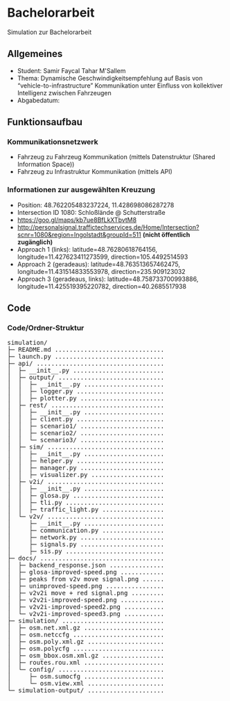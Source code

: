 # Bachelorarbeit

Simulation zur Bachelorarbeit

## Allgemeines

- Student: Samir Faycal Tahar M'Sallem
- Thema: Dynamische Geschwindigkeitsempfehlung auf Basis von “vehicle-to-infrastructure” Kommunikation unter Einfluss von kollektiver Intelligenz zwischen Fahrzeugen 
- Abgabedatum: 


## Funktionsaufbau

### Kommunikationsnetzwerk 

- Fahrzeug zu Fahrzeug Kommunikation (mittels Datenstruktur (Shared Information Space))
- Fahrzeug zu Infrastruktur Kommunikation (mittels API)

### Informationen zur ausgewählten Kreuzung

- Position: 48.762205483237224, 11.428698086287278
- Intersection ID 1080: Schloßlände @ Schutterstraße
- https://goo.gl/maps/kb7ue8BfLkXTbvtM8
- http://personalsignal.traffictechservices.de/Home/Intersection?scnr=1080&region=Ingolstadt&groupId=511 **(nicht öffentlich zugänglich)**
- Approach 1 (links): latitude=48.76280618764156, longitude=11.427623411273599, direction=105.4492514593
- Approach 2 (geradeaus): latitude=48.763513657462475, longitude=11.431514833553978, direction=235.909123032
- Approach 3 (geradeaus, links): latitude=48.758733700993886, longitude=11.425519395220782, direction=40.2685517938


## Code

### Code/Ordner-Struktur


<pre>
simulation/
├─ README.md .............................. 
├─ launch.py .............................. 
├─ api/ ................................... 
│  ├─ __init__.py ......................... 
│  ├─ output/ ............................. 
│  │  ├─ __init__.py ...................... 
│  │  ├─ logger.py ........................ 
│  │  ├─ plotter.py ....................... 
│  ├─ rest/ ............................... 
│  │  ├─ __init__.py ...................... 
│  │  ├─ client.py ........................ 
│  │  ├─ scenario1/ .......................  
│  │  ├─ scenario2/ ....................... 
│  │  └─ scenario3/ ....................... 
│  ├─ sim/ ................................ 
│  │  ├─ __init__.py ...................... 
│  │  ├─ helper.py ........................ 
│  │  ├─ manager.py ....................... 
│  │  ├─ visualizer.py .................... 
│  ├─ v2i/ ................................ 
│  │  ├─ __init__.py ...................... 
│  │  ├─ glosa.py ......................... 
│  │  ├─ tli.py ........................... 
│  │  ├─ traffic_light.py ................. 
│  └─ v2v/ ................................ 
│     ├─ __init__.py ...................... 
│     ├─ communication.py ................. 
│     ├─ network.py ....................... 
│     ├─ signals.py ....................... 
│     ├─ sis.py ........................... 
├─ docs/ .................................. 
│  ├─ backend_response.json ............... 
│  ├─ glosa-improved-speed.png ............ 
│  ├─ peaks from v2v move signal.png ...... 
│  ├─ unimproved-speed.png ................ 
│  ├─ v2v2i move + red signal.png ......... 
│  ├─ v2v2i-improved-speed.png ............ 
│  ├─ v2v2i-improved-speed2.png ........... 
│  └─ v2v2i-improved-speed3.png ........... 
├─ simulation/ ............................ 
│  ├─ osm.net.xml.gz ...................... 
│  ├─ osm.netccfg ......................... 
│  ├─ osm.poly.xml.gz ..................... 
│  ├─ osm.polycfg ......................... 
│  ├─ osm_bbox.osm.xml.gz ................. 
│  ├─ routes.rou.xml ...................... 
│  └─ config/ ............................. 
│     ├─ osm.sumocfg ...................... 
│     └─ osm.view.xml ..................... 
└─ simulation-output/ ..................... 
</pre>



